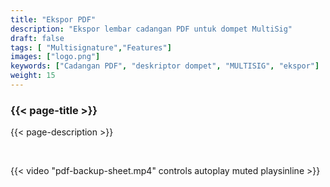 ```yaml
---
title: "Ekspor PDF"
description: "Ekspor lembar cadangan PDF untuk dompet MultiSig"
draft: false
tags: [ "Multisignature","Features"]
images: ["logo.png"]
keywords: ["Cadangan PDF", "deskriptor dompet", "MULTISIG", "ekspor"]
weight: 15
---
```


### {{< page-title >}} 
{{< page-description >}} 

<br>


{{< video "pdf-backup-sheet.mp4" controls  autoplay muted playsinline >}}